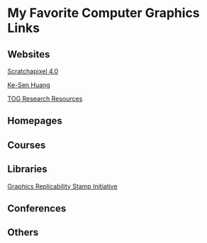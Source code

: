# My Favorite Computer Graphics Links


## Websites
[Scratchapixel 4.0](https://www.scratchapixel.com/index.html) 

[Ke-Sen Huang](https://kesen.realtimerendering.com/) 

[TOG Research Resources](https://dl.acm.org/journal/tog/bib-look)

## Homepages

## Courses

## Libraries
[Graphics Replicability Stamp Initiative](https://www.replicabilitystamp.org/)

## Conferences

## Others


